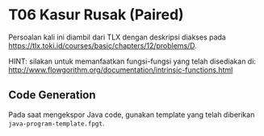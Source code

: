 # T06 Kasur Rusak (Paired)

Persoalan kali ini diambil dari TLX dengan deskripsi diakses pada https://tlx.toki.id/courses/basic/chapters/12/problems/D.

HINT: silakan untuk memanfaatkan fungsi-fungsi yang telah disediakan di: http://www.flowgorithm.org/documentation/intrinsic-functions.html 

## Code Generation

Pada saat mengekspor Java code, gunakan template yang telah diberikan ```java-program-template.fpgt```.